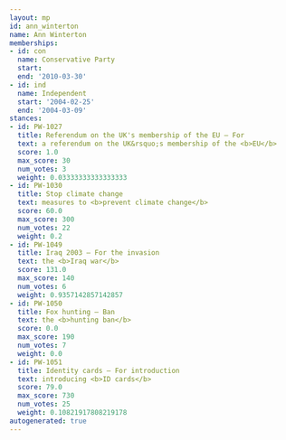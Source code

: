 ```yaml
---
layout: mp
id: ann_winterton
name: Ann Winterton
memberships:
- id: con
  name: Conservative Party
  start: 
  end: '2010-03-30'
- id: ind
  name: Independent
  start: '2004-02-25'
  end: '2004-03-09'
stances:
- id: PW-1027
  title: Referendum on the UK's membership of the EU — For
  text: a referendum on the UK&rsquo;s membership of the <b>EU</b>
  score: 1.0
  max_score: 30
  num_votes: 3
  weight: 0.03333333333333333
- id: PW-1030
  title: Stop climate change
  text: measures to <b>prevent climate change</b>
  score: 60.0
  max_score: 300
  num_votes: 22
  weight: 0.2
- id: PW-1049
  title: Iraq 2003 — For the invasion
  text: the <b>Iraq war</b>
  score: 131.0
  max_score: 140
  num_votes: 6
  weight: 0.9357142857142857
- id: PW-1050
  title: Fox hunting — Ban
  text: the <b>hunting ban</b>
  score: 0.0
  max_score: 190
  num_votes: 7
  weight: 0.0
- id: PW-1051
  title: Identity cards — For introduction
  text: introducing <b>ID cards</b>
  score: 79.0
  max_score: 730
  num_votes: 25
  weight: 0.10821917808219178
autogenerated: true
---
```

